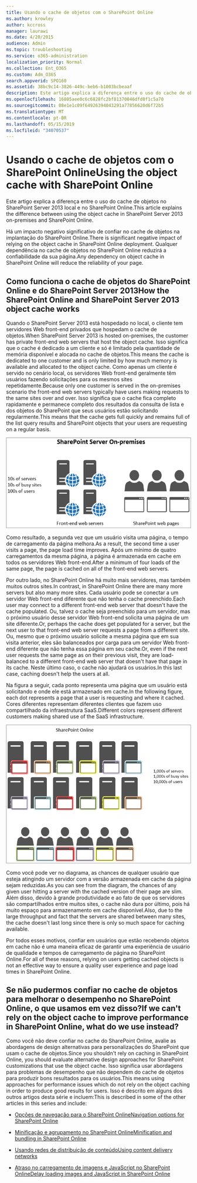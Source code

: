 ```yaml
---
title: Usando o cache de objetos com o SharePoint Online
ms.author: krowley
author: kccross
manager: laurawi
ms.date: 4/20/2015
audience: Admin
ms.topic: troubleshooting
ms.service: o365-administration
localization_priority: Normal
ms.collection: Ent_O365
ms.custom: Adm_O365
search.appverid: SPO160
ms.assetid: 38bc9c14-3826-449c-beb6-b1003bcbeaaf
description: Este artigo explica a diferença entre o uso do cache de objetos no SharePoint Server 2013 local e no SharePoint Online.
ms.openlocfilehash: 16805aee0c6c6828fc2bf81370046dfd0f1c5a70
ms.sourcegitcommit: 08e1e1c09f64926394043291a77856620d6f72b5
ms.translationtype: MT
ms.contentlocale: pt-BR
ms.lasthandoff: 05/15/2019
ms.locfileid: "34070537"
---
```

# <a name="using-the-object-cache-with-sharepoint-online"></a><span data-ttu-id="54482-103">Usando o cache de objetos com o SharePoint Online</span><span class="sxs-lookup"><span data-stu-id="54482-103">Using the object cache with SharePoint Online</span></span>

<span data-ttu-id="54482-104">Este artigo explica a diferença entre o uso do cache de objetos no SharePoint Server 2013 local e no SharePoint Online.</span><span class="sxs-lookup"><span data-stu-id="54482-104">This article explains the difference between using the object cache in SharePoint Server 2013 on-premises and SharePoint Online.</span></span>
  
<span data-ttu-id="54482-105">Há um impacto negativo significativo de confiar no cache de objetos na implantação do SharePoint Online.</span><span class="sxs-lookup"><span data-stu-id="54482-105">There is significant negative impact of relying on the object cache in SharePoint Online deployment.</span></span> <span data-ttu-id="54482-106">Qualquer dependência no cache de objetos no SharePoint Online reduzirá a confiabilidade da sua página.</span><span class="sxs-lookup"><span data-stu-id="54482-106">Any dependency on object cache in SharePoint Online will reduce the reliability of your page.</span></span> 
  
## <a name="how-the-sharepoint-online-and-sharepoint-server-2013-object-cache-works"></a><span data-ttu-id="54482-107">Como funciona o cache de objetos do SharePoint Online e do SharePoint Server 2013</span><span class="sxs-lookup"><span data-stu-id="54482-107">How the SharePoint Online and SharePoint Server 2013 object cache works</span></span>

<span data-ttu-id="54482-108">Quando o SharePoint Server 2013 está hospedado no local, o cliente tem servidores Web front-end privados que hospedam o cache de objetos.</span><span class="sxs-lookup"><span data-stu-id="54482-108">When SharePoint Server 2013 is hosted on-premises, the customer has private front-end web servers that host the object cache.</span></span> <span data-ttu-id="54482-109">Isso significa que o cache é dedicado a um cliente e só é limitado pela quantidade de memória disponível e alocada no cache de objetos.</span><span class="sxs-lookup"><span data-stu-id="54482-109">This means the cache is dedicated to one customer and is only limited by how much memory is available and allocated to the object cache.</span></span> <span data-ttu-id="54482-110">Como apenas um cliente é servido no cenário local, os servidores Web front-end geralmente têm usuários fazendo solicitações para os mesmos sites repetidamente.</span><span class="sxs-lookup"><span data-stu-id="54482-110">Because only one customer is served in the on-premises scenario the front-end web servers typically have users making requests to the same sites over and over.</span></span> <span data-ttu-id="54482-111">Isso significa que o cache fica completo rapidamente e permanece completo dos resultados da consulta de lista e dos objetos do SharePoint que seus usuários estão solicitando regularmente.</span><span class="sxs-lookup"><span data-stu-id="54482-111">This means that the cache gets full quickly and remains full of the list query results and SharePoint objects that your users are requesting on a regular basis.</span></span>
  
![Mostra o tráfego e a carga para servidores front-end da Web locais](media/a0d38b36-4909-4abb-8d4e-4930814bb3de.png)
  
<span data-ttu-id="54482-113">Como resultado, a segunda vez que um usuário visita uma página, o tempo de carregamento da página melhora.</span><span class="sxs-lookup"><span data-stu-id="54482-113">As a result, the second time a user visits a page, the page load time improves.</span></span> <span data-ttu-id="54482-114">Após um mínimo de quatro carregamentos da mesma página, a página é armazenada em cache em todos os servidores Web front-end.</span><span class="sxs-lookup"><span data-stu-id="54482-114">After a minimum of four loads of the same page, the page is cached on all of the front-end web servers.</span></span>
  
<span data-ttu-id="54482-115">Por outro lado, no SharePoint Online há muito mais servidores, mas também muitos outros sites.</span><span class="sxs-lookup"><span data-stu-id="54482-115">In contrast, in SharePoint Online there are many more servers but also many more sites.</span></span> <span data-ttu-id="54482-116">Cada usuário pode se conectar a um servidor Web front-end diferente que não tenha o cache preenchido.</span><span class="sxs-lookup"><span data-stu-id="54482-116">Each user may connect to a different front-end web server that doesn't have the cache populated.</span></span> <span data-ttu-id="54482-117">Ou, talvez o cache seja preenchido para um servidor, mas o próximo usuário desse servidor Web front-end solicita uma página de um site diferente.</span><span class="sxs-lookup"><span data-stu-id="54482-117">Or, perhaps the cache does get populated for a server, but the next user to that front-end web server requests a page from a different site.</span></span> <span data-ttu-id="54482-118">Ou, mesmo que o próximo usuário solicite a mesma página que em sua visita anterior, eles são balanceados por carga para um servidor Web front-end diferente que não tenha essa página em seu cache.</span><span class="sxs-lookup"><span data-stu-id="54482-118">Or, even if the next user requests the same page as on their previous visit, they are load-balanced to a different front-end web server that doesn't have that page in its cache.</span></span> <span data-ttu-id="54482-119">Neste último caso, o cache não ajudará os usuários.</span><span class="sxs-lookup"><span data-stu-id="54482-119">In this last case, caching doesn't help the users at all.</span></span>
  
<span data-ttu-id="54482-120">Na figura a seguir, cada ponto representa uma página que um usuário está solicitando e onde ele está armazenado em cache.</span><span class="sxs-lookup"><span data-stu-id="54482-120">In the following figure, each dot represents a page that a user is requesting and where it cached.</span></span> <span data-ttu-id="54482-121">Cores diferentes representam diferentes clientes que fazem uso compartilhado da infraestrutura SaaS.</span><span class="sxs-lookup"><span data-stu-id="54482-121">Different colors represent different customers making shared use of the SaaS infrastructure.</span></span>
  
![Mostra os resultados do cache de objeto no SharePoint Online](media/25d04011-ef83-4cb7-9e04-a6ed490f63c3.png)
  
<span data-ttu-id="54482-123">Como você pode ver no diagrama, as chances de qualquer usuário que esteja atingindo um servidor com a versão armazenada em cache da página sejam reduzidas.</span><span class="sxs-lookup"><span data-stu-id="54482-123">As you can see from the diagram, the chances of any given user hitting a server with the cached version of their page are slim.</span></span> <span data-ttu-id="54482-124">Além disso, devido à grande produtividade e ao fato de que os servidores são compartilhados entre muitos sites, o cache não dura por último, pois há muito espaço para armazenamento em cache disponível.</span><span class="sxs-lookup"><span data-stu-id="54482-124">Also, due to the large throughput and fact that the servers are shared between many sites, the cache doesn't last long since there is only so much space for caching available.</span></span>
  
<span data-ttu-id="54482-125">Por todos esses motivos, confiar em usuários que estão recebendo objetos em cache não é uma maneira eficaz de garantir uma experiência de usuário de qualidade e tempos de carregamento de página no SharePoint Online.</span><span class="sxs-lookup"><span data-stu-id="54482-125">For all of these reasons, relying on users getting cached objects is not an effective way to ensure a quality user experience and page load times in SharePoint Online.</span></span>
  
## <a name="if-we-cant-rely-on-the-object-cache-to-improve-performance-in-sharepoint-online-what-do-we-use-instead"></a><span data-ttu-id="54482-126">Se não pudermos confiar no cache de objetos para melhorar o desempenho no SharePoint Online, o que usamos em vez disso?</span><span class="sxs-lookup"><span data-stu-id="54482-126">If we can't rely on the object cache to improve performance in SharePoint Online, what do we use instead?</span></span>

<span data-ttu-id="54482-127">Como você não deve confiar no cache do SharePoint Online, avalie as abordagens de design alternativas para personalizações do SharePoint que usam o cache de objetos.</span><span class="sxs-lookup"><span data-stu-id="54482-127">Since you shouldn't rely on caching in SharePoint Online, you should evaluate alternative design approaches for SharePoint customizations that use the object cache.</span></span> <span data-ttu-id="54482-128">Isso significa usar abordagens para problemas de desempenho que não dependem do cache de objetos para produzir bons resultados para os usuários.</span><span class="sxs-lookup"><span data-stu-id="54482-128">This means using approaches for performance issues which do not rely on the object caching in order to produce good results for users.</span></span> <span data-ttu-id="54482-129">Isso é descrito em alguns dos outros artigos desta série e incluem:</span><span class="sxs-lookup"><span data-stu-id="54482-129">This is described in some of the other articles in this series and include:</span></span>
  
- [<span data-ttu-id="54482-130">Opções de navegação para o SharePoint Online</span><span class="sxs-lookup"><span data-stu-id="54482-130">Navigation options for SharePoint Online</span></span>](navigation-options-for-sharepoint-online.md)
    
- [<span data-ttu-id="54482-131">Minificação e agrupamento no SharePoint Online</span><span class="sxs-lookup"><span data-stu-id="54482-131">Minification and bundling in SharePoint Online</span></span>](minification-and-bundling-in-sharepoint-online.md)
    
- [<span data-ttu-id="54482-132">Usando redes de distribuição de conteúdo</span><span class="sxs-lookup"><span data-stu-id="54482-132">Using content delivery networks</span></span>](using-content-delivery-networks-with-sharepoint-online.md)
    
- [<span data-ttu-id="54482-133">Atraso no carregamento de imagens e JavaScript no SharePoint Online</span><span class="sxs-lookup"><span data-stu-id="54482-133">Delay loading images and JavaScript in SharePoint Online</span></span>](delay-loading-images-and-javascript-in-sharepoint-online.md)
    

